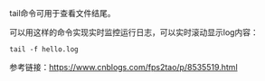 tail命令可用于查看文件结尾。  

可以用这样的命令实现实时监控运行日志，可以实时滚动显示log内容：  
```
tail -f hello.log
```

参考链接：https://www.cnblogs.com/fps2tao/p/8535519.html  